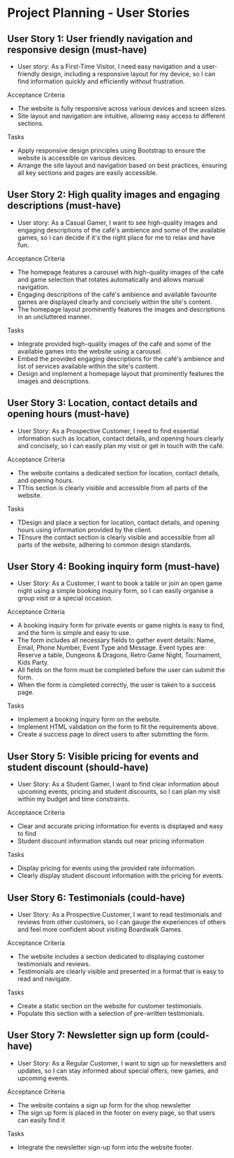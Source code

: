 # Project Planning - User Stories

## User Story 1: User friendly navigation and responsive design (must-have)
- User story: As a First-Time Visitor, I need easy navigation and a user-friendly design, including a responsive layout for my device, so I can find information quickly and efficiently without frustration.

Acceptance Criteria
- The website is fully responsive across various devices and screen sizes.
- Site layout and navigation are intuitive, allowing easy access to different sections.

Tasks
- Apply responsive design principles using Bootstrap to ensure the website is accessible on various devices.
- Arrange the site layout and navigation based on best practices, ensuring all key sections and pages are easily accessible.

## User Story 2: High quality images and engaging descriptions (must-have)
- User story: As a Casual Gamer, I want to see high-quality images and engaging descriptions of the café's ambience and some of the available games, so I can decide if it's the right place for me to relax and have fun.

Acceptance Criteria
- The homepage features a carousel with high-quality images of the café and game selection that rotates automatically and allows manual navigation.
- Engaging descriptions of the café's ambience and available favourite games are displayed clearly and concisely within the site's content.
- The homepage layout prominently features the images and descriptions in an uncluttered manner.

Tasks

- Integrate provided high-quality images of the café and some of the available games into the website using a carousel.
- Embed the provided engaging descriptions for the café's ambience and list of services available within the site's content.
- Design and implement a homepage layout that prominently features the images and descriptions.


## User Story 3: Location, contact details and opening hours (must-have)

- User Story: As a Prospective Customer, I need to find essential information such as location, contact details, and opening hours clearly and concisely, so I can easily plan my visit or get in touch with the café.

Acceptance Criteria

- The website contains a dedicated section for location, contact details, and opening hours.
- TThis section is clearly visible and accessible from all parts of the website.

Tasks

- TDesign and place a section for location, contact details, and opening hours using information provided by the client.
- TEnsure the contact section is clearly visible and accessible from all parts of the website, adhering to common design standards.

## User Story 4: Booking inquiry form (must-have)

- User Story: As a Customer, I want to book a table or join an open game night using a simple booking inquiry form, so I can easily organise a group visit or a special occasion.

Acceptance Criteria

- A booking inquiry form for private events or game nights is easy to find, and the form is simple and easy to use.
- The form includes all necessary fields to gather event details: Name, Email, Phone Number, Event Type and Message. Event types are: Reserve a table, Dungeons & Dragons, Retro Game Night, Tournament, Kids Party.
- All fields on the form must be completed before the user can submit the form.
- When the form is completed correctly, the user is taken to a success page.

Tasks

- Implement a booking inquiry form on the website.
- Implement HTML validation on the form to fit the requirements above.
- Create a success page to direct users to after submitting the form.

## User Story 5: Visible pricing for events and student discount (should-have)

- User Story: As a Student Gamer, I want to find clear information about upcoming events, pricing and student discounts, so I can plan my visit within my budget and time constraints.

Acceptance Criteria

- Clear and accurate pricing information for events is displayed and easy to find
- Student discount information stands out near pricing information

Tasks

- Display pricing for events using the provided rate information.
- Clearly display student discount information with the pricing for events.

## User Story 6: Testimonials (could-have)

- User Story: As a Prospective Customer, I want to read testimonials and reviews from other customers, so I can gauge the experiences of others and feel more confident about visiting Boardwalk Games.

Acceptance Criteria

- The website includes a section dedicated to displaying customer testimonials and reviews.
- Testimonials are clearly visible and presented in a format that is easy to read and navigate.

Tasks

- Create a static section on the website for customer testimonials.
- Populate this section with a selection of pre-written testimonials.

## User Story 7: Newsletter sign up form (could-have)

- User Story: As a Regular Customer, I want to sign up for newsletters and updates, so I can stay informed about special offers, new games, and upcoming events.

Acceptance Criteria

- The website contains a sign up form for the shop newsletter
- The sign up form is placed in the footer on every page, so that users can easily find it

Tasks

- Integrate the newsletter sign-up form into the website footer.
